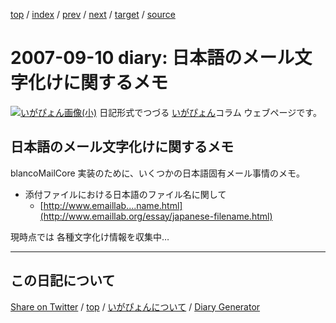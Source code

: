 [top](https://igapyon.github.io/diary/) 
 / [index](https://igapyon.github.io/diary/2007/index.html) 
 / [prev](https://igapyon.github.io/diary/2007/ig070908.html) 
 / [next](https://igapyon.github.io/diary/2007/ig070912.html) 
 / [target](https://igapyon.github.io/diary/2007/ig070910.html) 
 / [source](https://github.com/igapyon/diary/blob/gh-pages/2007/ig070910.html.src.md) 

2007-09-10 diary: 日本語のメール文字化けに関するメモ
=====================================================================================================
[![いがぴょん画像(小)](https://igapyon.github.io/diary/images/iga200306s.jpg "いがぴょん")](https://igapyon.github.io/diary/memo/memoigapyon.html) 日記形式でつづる [いがぴょん](https://igapyon.github.io/diary/memo/memoigapyon.html)コラム ウェブページです。

## 日本語のメール文字化けに関するメモ

blancoMailCore 実装のために、いくつかの日本語固有メール事情のメモ。

* 添付ファイルにおける日本語のファイル名に関して
  * [http://www.emaillab....name.html](http://www.emaillab.org/essay/japanese-filename.html)

現時点では 各種文字化け情報を収集中…


----------------------------------------------------------------------------------------------------

## この日記について

[Share on Twitter](https://twitter.com/intent/tweet?hashtags=igapyon%2Cdiary%2C%E3%81%84%E3%81%8C%E3%81%B4%E3%82%87%E3%82%93&text=%E6%97%A5%E6%9C%AC%E8%AA%9E%E3%81%AE%E3%83%A1%E3%83%BC%E3%83%AB%E6%96%87%E5%AD%97%E5%8C%96%E3%81%91%E3%81%AB%E9%96%A2%E3%81%99%E3%82%8B%E3%83%A1%E3%83%A2&url=https%3A%2F%2Figapyon.github.io%2Fdiary%2F2007%2Fig070910.html) / [top](https://igapyon.github.io/diary/) / [いがぴょんについて](https://igapyon.github.io/diary/memo/memoigapyon.html) / [Diary Generator](https://github.com/igapyon/igapyonv3)
